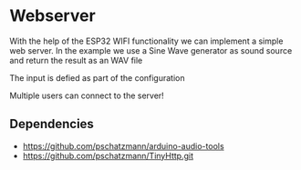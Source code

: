 # Webserver

With the help of the ESP32 WIFI functionality we can implement a simple web server. 
In the example we use a Sine Wave generator as sound source and return the result as an WAV file

The input is defied as part of the configuration

Multiple users can connect to the server!

## Dependencies

- https://github.com/pschatzmann/arduino-audio-tools
- https://github.com/pschatzmann/TinyHttp.git
